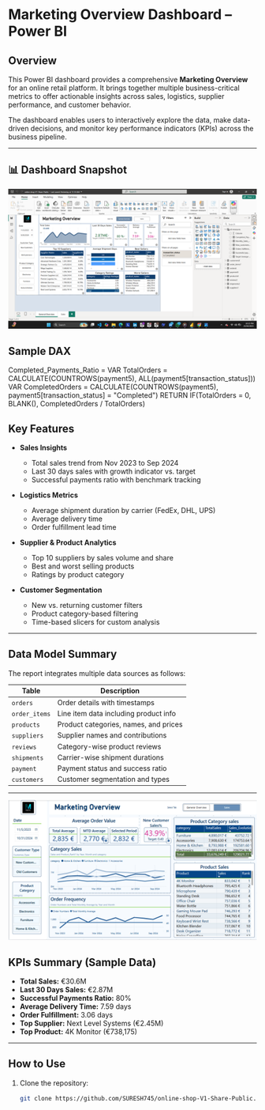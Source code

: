 # Marketing Overview Dashboard – Power BI

## Overview

This Power BI dashboard provides a comprehensive **Marketing Overview** for an online retail platform. It brings together multiple business-critical metrics to offer actionable insights across sales, logistics, supplier performance, and customer behavior.

The dashboard enables users to interactively explore the data, make data-driven decisions, and monitor key performance indicators (KPIs) across the business pipeline.

---

## 📊 Dashboard Snapshot

![Marketing Overview Dashboard](
https://github.com/SURESH745/online-shop-V1-Share-Public/blob/main/Screenshot%202025-04-23%20223514.png)

## Sample DAX

Completed_Payments_Ratio = 
VAR TotalOrders = CALCULATE(COUNTROWS(payment5), ALL(payment5[transaction_status]))
VAR CompletedOrders = CALCULATE(COUNTROWS(payment5), payment5[transaction_status] = "Completed")
RETURN IF(TotalOrders = 0, BLANK(), CompletedOrders / TotalOrders)

## Key Features

- **Sales Insights**
  - Total sales trend from Nov 2023 to Sep 2024
  - Last 30 days sales with growth indicator vs. target
  - Successful payments ratio with benchmark tracking

- **Logistics Metrics**
  - Average shipment duration by carrier (FedEx, DHL, UPS)
  - Average delivery time
  - Order fulfillment lead time

- **Supplier & Product Analytics**
  - Top 10 suppliers by sales volume and share
  - Best and worst selling products
  - Ratings by product category

- **Customer Segmentation**
  - New vs. returning customer filters
  - Product category-based filtering
  - Time-based slicers for custom analysis

---

## Data Model Summary

The report integrates multiple data sources as follows:

| Table              | Description                                        |
|-------------------|----------------------------------------------------|
| `orders`           | Order details with timestamps                     |
| `order_items`      | Line item data including product info             |
| `products`         | Product categories, names, and prices             |
| `suppliers`        | Supplier names and contributions                  |
| `reviews`          | Category-wise product reviews                     |
| `shipments`        | Carrier-wise shipment durations                   |
| `payment`          | Payment status and success ratio                  |
| `customers`        | Customer segmentation and types                   |

---

![Marketing Overview Dashboard](https://github.com/SURESH745/online-shop-V1-Share-Public/blob/main/Screenshot%202025-04-23%20220735.png)

## KPIs Summary (Sample Data)

- **Total Sales:** €30.6M  
- **Last 30 Days Sales:** €2.87M  
- **Successful Payments Ratio:** 80%  
- **Average Delivery Time:** 7.59 days  
- **Order Fulfillment:** 3.06 days  
- **Top Supplier:** Next Level Systems (€2.45M)  
- **Top Product:** 4K Monitor (€738,175)

---

## How to Use

1. Clone the repository:
   ```bash
   git clone https://github.com/SURESH745/online-shop-V1-Share-Public.git
